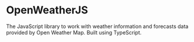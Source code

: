 # OpenWeatherJS
The JavaScript library to work with weather information and forecasts data provided by Open Weather Map.
Built using TypeScript.
